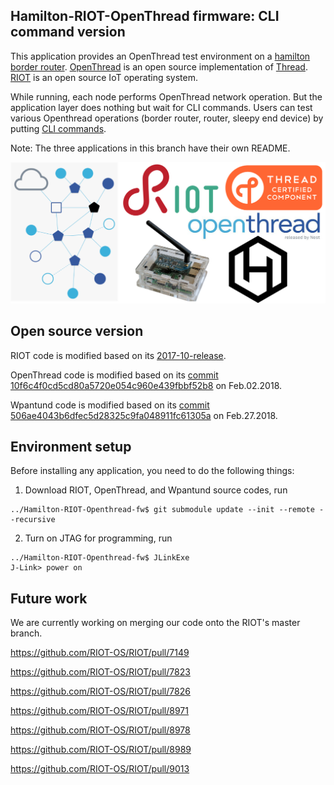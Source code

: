 ## Hamilton-RIOT-OpenThread firmware: CLI command version

This application provides an OpenThread test environment on a [hamilton border router](https://hamiltoniot.com/collections/frontpage/products/hamilton-hg1-gateway). [OpenThread](https://github.com/openthread/openthread) is an open source implementation of [Thread](https://threadgroup.org/). [RIOT](https://github.com/RIOT-OS/RIOT) is an open source IoT operating system.

While running, each node performs OpenThread network operation. But the application layer does nothing but wait for CLI commands. Users can test various Openthread operations (border router, router, sleepy end device) by putting [CLI commands](https://github.com/openthread/wpantund/wiki/OpenThread-Simulator-Tutorial).

Note: The three applications in this branch have their own README.

![illustration](doc/main.png)

## Open source version
RIOT code is modified based on its [2017-10-release](https://github.com/RIOT-OS/RIOT/tree/2017.10-branch).

OpenThread code is modified based on its [commit 10f6c4f0cd5cd80a5720e054c960e439fbbf52b8](https://github.com/openthread/openthread/commit/10f6c4f0cd5cd80a5720e054c960e439fbbf52b8) on Feb.02.2018.

Wpantund code is modified based on its [commit 506ae4043b6dfec5d28325c9fa048911fc61305a](https://github.com/openthread/wpantund/commit/506ae4043b6dfec5d28325c9fa048911fc61305a) on Feb.27.2018.

## Environment setup
Before installing any application, you need to do the following things:

1. Download RIOT, OpenThread, and Wpantund source codes, run
```
../Hamilton-RIOT-Openthread-fw$ git submodule update --init --remote --recursive
```

2. Turn on JTAG for programming, run
```
../Hamilton-RIOT-Openthread-fw$ JLinkExe
J-Link> power on
```

## Future work
We are currently working on merging our code onto the RIOT's master branch.

https://github.com/RIOT-OS/RIOT/pull/7149

https://github.com/RIOT-OS/RIOT/pull/7823

https://github.com/RIOT-OS/RIOT/pull/7826

https://github.com/RIOT-OS/RIOT/pull/8971

https://github.com/RIOT-OS/RIOT/pull/8978

https://github.com/RIOT-OS/RIOT/pull/8989

https://github.com/RIOT-OS/RIOT/pull/9013
